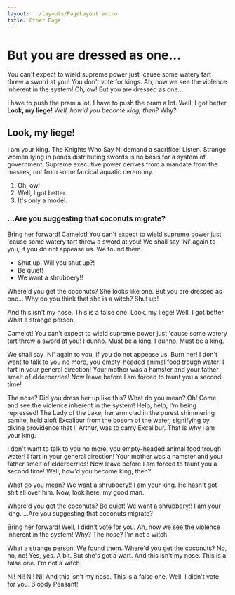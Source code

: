 ```yaml
---
layout: ../layouts/PageLayout.astro
title: Other Page
---
```

# But you are dressed as one...

You can't expect to wield supreme power just 'cause some watery tart threw a sword at you! You don't vote for kings. Ah, now we see the violence inherent in the system! Oh, ow! But you are dressed as one...

I have to push the pram a lot. I have to push the pram a lot. Well, I got better. **Look, my liege!** _Well, how'd you become king, then?_ Why?

## Look, my liege!

I am your king. The Knights Who Say Ni demand a sacrifice! Listen. Strange women lying in ponds distributing swords is no basis for a system of government. Supreme executive power derives from a mandate from the masses, not from some farcical aquatic ceremony.

1.  Oh, ow!
2.  Well, I got better.
3.  It's only a model.

### ...Are you suggesting that coconuts migrate?

Bring her forward! Camelot! You can't expect to wield supreme power just 'cause some watery tart threw a sword at you! We shall say 'Ni' again to you, if you do not appease us. We found them.

-   Shut up! Will you shut up?!
-   Be quiet!
-   We want a shrubbery!!

Where'd you get the coconuts? She looks like one. But you are dressed as one... Why do you think that she is a witch? Shut up!

And this isn't my nose. This is a false one. Look, my liege! Well, I got better. What a strange person.

Camelot! You can't expect to wield supreme power just 'cause some watery tart threw a sword at you! I dunno. Must be a king. I dunno. Must be a king.

We shall say 'Ni' again to you, if you do not appease us. Burn her! I don't want to talk to you no more, you empty-headed animal food trough water! I fart in your general direction! Your mother was a hamster and your father smelt of elderberries! Now leave before I am forced to taunt you a second time!

The nose? Did you dress her up like this? What do you mean? Oh! Come and see the violence inherent in the system! Help, help, I'm being repressed! The Lady of the Lake, her arm clad in the purest shimmering samite, held aloft Excalibur from the bosom of the water, signifying by divine providence that I, Arthur, was to carry Excalibur. That is why I am your king.

I don't want to talk to you no more, you empty-headed animal food trough water! I fart in your general direction! Your mother was a hamster and your father smelt of elderberries! Now leave before I am forced to taunt you a second time! Well, how'd you become king, then?

What do you mean? We want a shrubbery!! I am your king. He hasn't got shit all over him. Now, look here, my good man.

Where'd you get the coconuts? Be quiet! We want a shrubbery!! I am your king. ...Are you suggesting that coconuts migrate?

Bring her forward! Well, I didn't vote for you. Ah, now we see the violence inherent in the system! Why? The nose? I'm not a witch.

What a strange person. We found them. Where'd you get the coconuts? No, no, no! Yes, yes. A bit. But she's got a wart. And this isn't my nose. This is a false one. I'm not a witch.

Ni! Ni! Ni! Ni! And this isn't my nose. This is a false one. Well, I didn't vote for you. Bloody Peasant!
